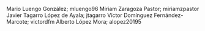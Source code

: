 Mario Luengo González; mluengo96
Miriam Zaragoza Pastor; miriamzpastor
Javier Tagarro López de Ayala; jtagarro
Víctor Domínguez Fernández-Marcote; victordfm
Alberto López Mora; alopez20195